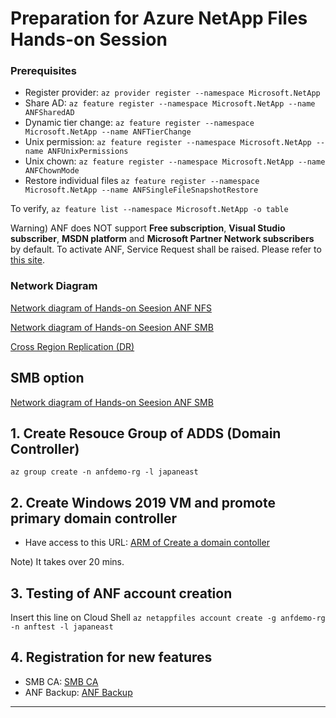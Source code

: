 # Preparation for Azure NetApp Files Hands-on Session

### **Prerequisites**
- Register provider: `az provider register --namespace Microsoft.NetApp`
- Share AD: `az feature register --namespace Microsoft.NetApp --name ANFSharedAD`
- Dynamic tier change: `az feature register --namespace Microsoft.NetApp --name ANFTierChange`
- Unix permission: `az feature register --namespace Microsoft.NetApp --name ANFUnixPermissions`
- Unix chown: `az feature register --namespace Microsoft.NetApp --name ANFChownMode`
- Restore individual files `az feature register --namespace Microsoft.NetApp --name ANFSingleFileSnapshotRestore`

To verify, `az feature list --namespace Microsoft.NetApp -o table`

Warning) ANF does NOT support **Free subscription**, **Visual Studio subscriber**, **MSDN platform** and **Microsoft Partner Network subscribers** by default.  To activate ANF, Service Request shall be raised.  Please refer to [this site](https://docs.microsoft.com/en-us/azure/azure-netapp-files/request-region-access). 

### **Network Diagram**

[Network diagram of Hands-on Seesion ANF NFS](https://github.com/maysay1999/aad/blob/main/prep/images/220203_hands-on_diagram_linux_nfs_auseast.pdf)

[Network diagram of Hands-on Seesion ANF SMB](https://github.com/maysay1999/aad/blob/main/prep/images/220203_hands-on_diagram_smb_japaneast.pdf)

[Cross Region Replication (DR)](https://github.com/maysay1999/aad/blob/main/prep/images/220107_crr_diagram.pdf)

## SMB option

[Network diagram of Hands-on Seesion ANF SMB](https://github.com/maysay1999/aad/blob/main/prep/images/220203_hands-on_diagram_smb_japaneast.pdf)

## 1. Create Resouce Group of ADDS (Domain Controller)
`az group create -n anfdemo-rg -l japaneast`

## 2. Create Windows 2019 VM and promote primary domain controller
- Have access to this URL: [ARM of Create a domain contoller](https://github.com/Azure/AzureStack-QuickStart-Templates/tree/master/active-directory-new-domain)

Note) It takes over 20 mins. 

## 3. Testing of ANF account creation
Insert this line on Cloud Shell
`az netappfiles account create -g anfdemo-rg -n anftest -l japaneast`

## 4. Registration for new features
- SMB CA: [SMB CA](https://forms.office.com/Pages/ResponsePage.aspx?id=v4j5cvGGr0GRqy180BHbR2Qj2eZL0mZPv1iKUrDGvc9UQUFTUjExUDA5VU5KMUY1RllSVjNEOUVTWCQlQCN0PWcu)
- ANF Backup: [ANF Backup](https://forms.office.com/pages/responsepage.aspx?id=v4j5cvGGr0GRqy180BHbR2Qj2eZL0mZPv1iKUrDGvc9UMkI3NUIxVkVEVkdJMko3WllQMVRNMTdEWSQlQCN0PWcu)

---
